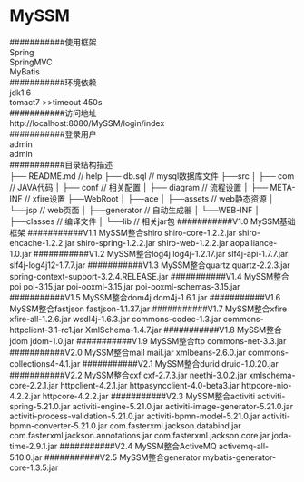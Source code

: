 MySSM
===========================
###########使用框架</br>
Spring</br>
SpringMVC</br>
MyBatis</br>
###########环境依赖</br>
jdk1.6</br>
tomact7 >>timeout 450s</br>
###########访问地址</br>
http://localhost:8080/MySSM/login/index</br>
###########登录用户</br>
admin</br>
admin</br>
###########目录结构描述</br>
├── README.md                   // help
├── db.sql                      // mysql数据库文件
├──src
│   ├── com                     // JAVA代码
│   ├── conf                    // 相关配置
│   ├── diagram                 // 流程设置
│   ├── META-INF                // xfire设置
├──WebRoot
│   ├──ace
│      ├──assets                // web静态资源
│      └──jsp                   // web页面
│   ├──generator                // 自动生成器
│   └──WEB-INF
│      ├──classes               // 编译文件
│      └──lib                   // 相关jar包
###########V1.0 MySSM基础框架
###########V1.1 MySSM整合shiro
shiro-core-1.2.2.jar
shiro-ehcache-1.2.2.jar
shiro-spring-1.2.2.jar
shiro-web-1.2.2.jar
aopalliance-1.0.jar
###########V1.2 MySSM整合log4j
log4j-1.2.17.jar
slf4j-api-1.7.7.jar
slf4j-log4j12-1.7.7.jar
###########V1.3 MySSM整合quartz
quartz-2.2.3.jar
spring-context-support-3.2.4.RELEASE.jar
###########V1.4 MySSM整合poi
poi-3.15.jar
poi-ooxml-3.15.jar
poi-ooxml-schemas-3.15.jar
###########V1.5 MySSM整合dom4j
dom4j-1.6.1.jar
###########V1.6 MySSM整合fastjson
fastjson-1.1.37.jar
###########V1.7 MySSM整合xfire
xfire-all-1.2.6.jar
wsdl4j-1.6.3.jar
commons-codec-1.3.jar
commons-httpclient-3.1-rc1.jar
XmlSchema-1.4.7.jar
###########V1.8 MySSM整合jdom
jdom-1.0.jar
###########V1.9 MySSM整合ftp
commons-net-3.3.jar
###########V2.0 MySSM整合mail
mail.jar
xmlbeans-2.6.0.jar
commons-collections4-4.1.jar
###########V2.1 MySSM整合durid
druid-1.0.20.jar
###########V2.2 MySSM整合cxf
cxf-2.7.3.jar
neethi-3.0.2.jar
xmlschema-core-2.2.1.jar
httpclient-4.2.1.jar
httpasyncclient-4.0-beta3.jar
httpcore-nio-4.2.2.jar
httpcore-4.2.2.jar
###########V2.3 MySSM整合activiti
activiti-spring-5.21.0.jar
activiti-engine-5.21.0.jar
activiti-image-generator-5.21.0.jar
activiti-process-validation-5.21.0.jar
activiti-bpmn-model-5.21.0.jar
activiti-bpmn-converter-5.21.0.jar
com.fasterxml.jackson.databind.jar
com.fasterxml.jackson.annotations.jar
com.fasterxml.jackson.core.jar
joda-time-2.9.1.jar
###########V2.4 MySSM整合ActiveMQ
activemq-all-5.10.0.jar
###########V2.5 MySSM整合generator
mybatis-generator-core-1.3.5.jar
